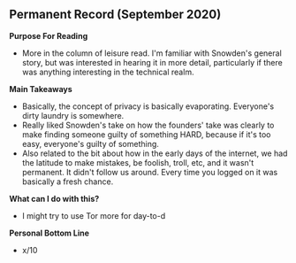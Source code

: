 ## Permanent Record (September 2020)
**Purpose For Reading**
- More in the column of leisure read. I'm familiar with Snowden's general story, but was interested in hearing it in more detail, particularly if there was anything interesting in the technical realm.
 
**Main Takeaways**
- Basically, the concept of privacy is basically evaporating. Everyone's dirty laundry is somewhere.
- Really liked Snowden's take on how the founders' take was clearly to make finding someone guilty of something HARD, because if it's too easy, everyone's guilty of something.
- Also related to the bit about how in the early days of the internet, we had the latitude to make mistakes, be foolish, troll, etc, and it wasn't permanent. It didn't follow us around. Every time you logged on it was basically a fresh chance.

**What can I do with this?**
- I might try to use Tor more for day-to-d

**Personal Bottom Line**
- x/10
<!--stackedit_data:
eyJoaXN0b3J5IjpbLTQ4MzQ4MjU3MCwtMTQyMTg2ODc0MSw3NT
Q2ODAyOF19
-->